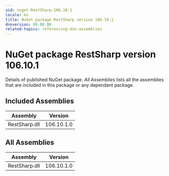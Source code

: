 ```yaml
---
uid: nuget-RestSharp-106.10.1
locale: en
title: NuGet package RestSharp version 106.10.1
dnnversion: 09.08.00
related-topics: referencing-dnn-assemblies
---
```


# NuGet package RestSharp version 106.10.1
Details of published NuGet package.
*All Assemblies* lists all the assemblies that are included in this package or any dependent package.

## Included Assemblies

|Assembly|Version|
|---|---|
|RestSharp.dll|106.10.1.0|

## All Assemblies

|Assembly|Version|
|---|---|
|RestSharp.dll|106.10.1.0|

